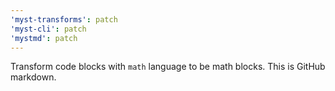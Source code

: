 ```yaml
---
'myst-transforms': patch
'myst-cli': patch
'mystmd': patch
---
```


Transform code blocks with `math` language to be math blocks. This is GitHub markdown.
